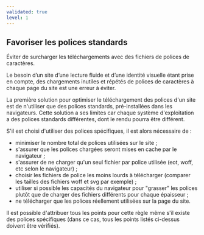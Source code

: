```yaml
---
validated: true
level: 1
---
```


## Favoriser les polices standards

Éviter de surcharger les téléchargements avec des fichiers de polices de caractères.

Le besoin d’un site d’une lecture fluide et d’une identité visuelle étant prise en compte, des chargements inutiles et répétés de polices de caractères à chaque page du site est une erreur à éviter.

La première solution pour optimiser le téléchargement des polices d'un site est de n'utiliser que des polices standards, pré-installées dans les navigateurs.
Cette solution a ses limites car chaque système d'exploitation a des polices standards différentes, dont le rendu pourra être différent.

S'il est choisi d'utiliser des polices spécifiques, il est alors nécessaire de :

- minimiser le nombre total de polices utilisées sur le site ;
- s'assurer que les polices chargées seront mises en cache par le navigateur ;
- s'assurer de ne charger qu'un seul fichier par police utilisée (eot, woff, etc selon le navigateur) ;
- choisir les fichiers de police les moins lourds à télécharger (comparer les tailles des fichiers woff et svg par exemple) ;
- utiliser si possible les capacités du navigateur pour "grasser" les polices plutôt que de charger des fichiers différents pour chaque épaisseur ;
- ne télécharger que les polices réellement utilisées sur la page du site.

Il est possible d'attribuer tous les points pour cette règle même s'il existe des polices spécifiques (dans ce cas, tous les points listés ci-dessus doivent être vérifiés).
